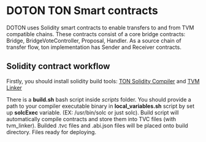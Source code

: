 # DOTON TON Smart contracts

DOTON uses Solidity smart contracts to enable transfers to and from TVM compatible chains. These contracts consist of a core bridge contracts: Bridge, BridgeVoteController, Proposal, Handler. As a source chain of transfer flow, ton implementation has Sender and Receiver contracts.

## Solidity contract workflow

Firstly, you should install solidity build tools: [TON Solidity Compiler](https://github.com/tonlabs/TON-Solidity-Compiler/) and [TVM Linker](https://github.com/tonlabs/TVM-linker/tree/master/tvm_linker)

There is a **build.sh** bash script inside *scripts* folder. You should provide a path to your compiler executable binary in **local_variables.sh** script by set up **solcExec** variable. (EX: /usr/bin/solc or just solc). Build script will automatically compile contracts and store them into TVC files (with tvm_linker). Builded .tvc files and .abi.json files will be placed onto build directory. Files ready for deploying.
